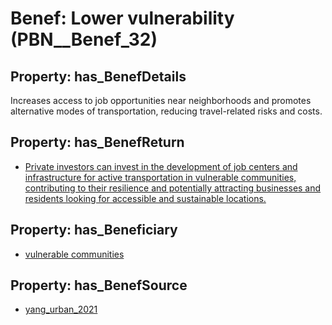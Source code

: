 # Benef: __Lower vulnerability__ (PBN__Benef_32)

## Property: has_BenefDetails

Increases access to job opportunities near neighborhoods and promotes alternative modes of transportation, reducing travel-related risks and costs.

## Property: has_BenefReturn

* [Private investors can invest in the development of job centers and infrastructure for active transportation in vulnerable communities, contributing to their resilience and potentially attracting businesses and residents looking for accessible and sustainable locations.](../BenefReturn/PBN__BenefReturn_32)

## Property: has_Beneficiary

* [vulnerable communities](../Stakeholder/PBN__Stakeholder_28)

## Property: has_BenefSource

* [yang_urban_2021](../Article/PBN__Article_6)

